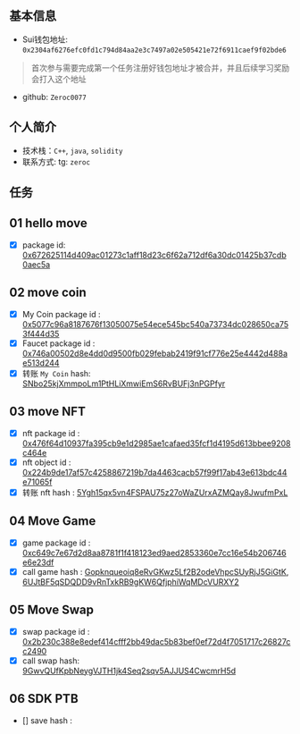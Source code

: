 ## 基本信息
- Sui钱包地址: `0x2304af6276efc0fd1c794d84aa2e3c7497a02e505421e72f6911caef9f02bde6`
> 首次参与需要完成第一个任务注册好钱包地址才被合并，并且后续学习奖励会打入这个地址
- github: `Zeroc0077`

## 个人简介
- 技术栈：`C++`, `java`, `solidity`
- 联系方式: tg: `zeroc` 

## 任务

##   01 hello move  
- [x] package id: [0x672625114d409ac01273c1aff18d23c6f62a712df6a30dc01425b37cdb0aec5a](https://testnet.suivision.xyz/package/0x672625114d409ac01273c1aff18d23c6f62a712df6a30dc01425b37cdb0aec5a?tab=Code)

##   02 move coin
- [x] My Coin package id : [0x5077c96a8187676f13050075e54ece545bc540a73734dc028650ca753f444d35](https://suivision.xyz/package/0x5077c96a8187676f13050075e54ece545bc540a73734dc028650ca753f444d35)
- [x] Faucet package id : [0x746a00502d8e4dd0d9500fb029febab2419f91cf776e25e4442d488ae513d244](https://suivision.xyz/package/0x746a00502d8e4dd0d9500fb029febab2419f91cf776e25e4442d488ae513d244)
- [x] 转账 `My Coin` hash: [SNbo25kjXmmpoLm1PtHLiXmwiEmS6RvBUFj3nPGPfyr](https://suivision.xyz/txblock/SNbo25kjXmmpoLm1PtHLiXmwiEmS6RvBUFj3nPGPfyr)

##   03 move NFT
- [x] nft package id : [0x476f64d10937fa395cb9e1d2985ae1cafaed35fcf1d4195d613bbee9208c464e](https://suivision.xyz/package/0x476f64d10937fa395cb9e1d2985ae1cafaed35fcf1d4195d613bbee9208c464e)
- [x] nft object id : [0x224b9de17af57c4258867219b7da4463cacb57f99f17ab43e613bdc44e71065f](https://suivision.xyz/object/0x224b9de17af57c4258867219b7da4463cacb57f99f17ab43e613bdc44e71065f)
- [x] 转账 nft hash : [5Ygh15qx5vn4FSPAU75z27oWaZUrxAZMQay8JwufmPxL](https://suivision.xyz/txblock/5Ygh15qx5vn4FSPAU75z27oWaZUrxAZMQay8JwufmPxL)

##   04 Move Game
- [x] game package id : [0xc649c7e67d2d8aa8781f1f418123ed9aed2853360e7cc16e54b206746e6e23df](https://suivision.xyz/package/0xc649c7e67d2d8aa8781f1f418123ed9aed2853360e7cc16e54b206746e6e23df)
- [x] call game hash : [Gopknqueoiq8eRvGKwz5Lf2B2odeVhpcSUyRjJ5GiGtK](https://suivision.xyz/txblock/Gopknqueoiq8eRvGKwz5Lf2B2odeVhpcSUyRjJ5GiGtK), [6UJtBF5qSDQDD9vRnTxkRB9gKW6QfjphiWqMDcVURXY2](https://suivision.xyz/txblock/6UJtBF5qSDQDD9vRnTxkRB9gKW6QfjphiWqMDcVURXY2)

##   05 Move Swap
- [x] swap package id : [0x2b230c388e8edef414cfff2bb49dac5b83bef0ef72d4f7051717c26827cc2490](https://suivision.xyz/package/0x2b230c388e8edef414cfff2bb49dac5b83bef0ef72d4f7051717c26827cc2490)
- [x] call swap hash: [9GwvQUfKpbNeygVJTH1jk4Seq2sqv5AJJUS4CwcmrH5d](https://suivision.xyz/txblock/9GwvQUfKpbNeygVJTH1jk4Seq2sqv5AJJUS4CwcmrH5d)

##   06 SDK PTB
- [] save hash :
